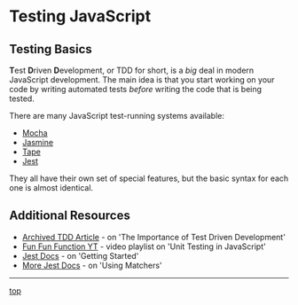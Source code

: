 # Testing JavaScript
## Testing Basics
**T**est **D**riven **D**evelopment, or TDD for short, is a *big* deal in modern
JavaScript development. The main idea is that you start working on your code by 
writing automated tests *before* writing the code that is being tested.

There are many JavaScript test-running systems available:
- [Mocha](https://mochajs.org/)
- [Jasmine](https://jasmine.github.io/)
- [Tape](https://github.com/substack/tape)
- [Jest](https://jestjs.io/)

They all have their own set of special features, but the basic syntax for each 
one is almost identical.

## Additional Resources
- [Archived TDD Article](https://web.archive.org/web/20211123190134/http://godswillokwara.com/index.php/2016/09/09/the-importance-of-test-driven-development/) - 
on 'The Importance of Test Driven Development'
- [Fun Fun Function YT](https://youtube.com/playlist?list=PL0zVEGEvSaeF_zoW9o66wa_UCNE3a7BEr) -
video playlist on 'Unit Testing in JavaScript'
- [Jest Docs](https://jestjs.io/docs/getting-started) - on 'Getting Started'
- [More Jest Docs](https://jestjs.io/docs/using-matchers) - on 'Using Matchers'

---
[top](#)
